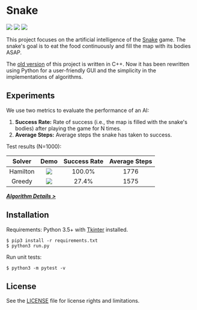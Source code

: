 # Snake

[![][travis-badge]][travis-build] [![][appveyor-badge]][appveyor-build] ![][python-badge]

This project focuses on the artificial intelligence of the [Snake][snake-wiki] game. The snake's goal is to eat the food continuously and fill the map with its bodies ASAP.

The [old version][snake-proj-old] of this project is written in C++. Now it has been rewritten using Python for a user-friendly GUI and the simplicity in the implementations of algorithms.

## Experiments

We use two metrics to evaluate the performance of an AI:

1. **Success Rate:** Rate of success (i.e., the map is filled with the snake's bodies) after playing the game for N times.
2. **Average Steps:** Average steps the snake has taken to success.

Test results (N=1000):

| Solver | Demo | Success Rate | Average Steps |
| :----: | :--: | :----------: | :-----------: |
|Hamilton|![][demo-hamilton]|100.0%|1776|
|Greedy|![][demo-greedy]|27.4%|1575|

***[Algorithm Details >][algorithms-doc]***

## Installation

Requirements: Python 3.5+ with [Tkinter][tkinter-doc] installed.

```
$ pip3 install -r requirements.txt
$ python3 run.py
```

Run unit tests:

```
$ python3 -m pytest -v
```

## License

See the [LICENSE](./LICENSE) file for license rights and limitations.


[snake-proj-old]: https://github.com/chuyangliu/Snake/tree/7227f5e0f3185b07e9e3de1ac5c19a17b9de3e3c

[travis-build]: https://travis-ci.org/chuyangliu/Snake
[travis-badge]: https://travis-ci.org/chuyangliu/Snake.svg?branch=dev_refactor
[appveyor-build]: https://ci.appveyor.com/project/chuyangliu/snake/branch/master
[appveyor-badge]: https://ci.appveyor.com/api/projects/status/d4agff8ef7d9tfxh/branch/master?svg=true
[python-badge]: https://img.shields.io/badge/python-3.5%2C%203.6-blue.svg

[snake-wiki]: https://en.wikipedia.org/wiki/Snake_(video_game)
[tkinter-doc]: https://docs.python.org/3.6/library/tkinter.html
[algorithms-doc]: ./docs/algorithms.md

[demo-hamilton]: ./docs/images/solver_hamilton.gif
[demo-greedy]: ./docs/images/solver_greedy.gif
